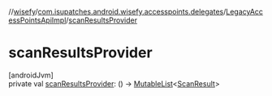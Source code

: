 //[wisefy](../../../index.md)/[com.isupatches.android.wisefy.accesspoints.delegates](../index.md)/[LegacyAccessPointsApiImpl](index.md)/[scanResultsProvider](scan-results-provider.md)

# scanResultsProvider

[androidJvm]\
private val [scanResultsProvider](scan-results-provider.md): () -> [MutableList](https://kotlinlang.org/api/latest/jvm/stdlib/kotlin.collections/-mutable-list/index.html)<[ScanResult](https://developer.android.com/reference/kotlin/android/net/wifi/ScanResult.html)>

